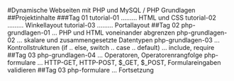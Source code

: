 #Dynamische Webseiten mit PHP und MySQL / PHP Grundlagen
##Projektinhalte
###Tag 01
	tutorial-01	......... HTML und CSS 
	tutorial-02 ......... Winkellayout
	tutorial-03 ......... Portallayout
##Tag 02
	php-grundlagen-01 ... PHP und HTML voneinander abgrenzen
	php-grundlagen-02 ... skalare und zusammengesetzte Datentypen
	php-grundlagen-03 ... Kontrollstrukturen (if .. else, switch .. case .. default)
					  ... include, require
##Tag 03
	php-grundlagen-04 ... Operatoren, Operatorenrangfolge
	php-formulare	  ... HTTP-GET, HTTP-POST, $_GET, $_POST, Formulareingaben validieren
##Tag 03
	php-formulare     ... Fortsetzung
